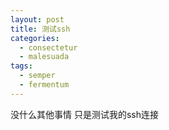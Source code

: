 ```yaml
---
layout: post
title: 测试ssh
categories: 
  - consectetur
  - malesuada
tags:
  - semper
  - fermentum
---
```


没什么其他事情
只是测试我的ssh连接